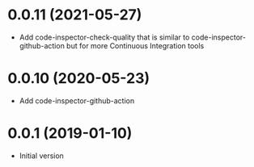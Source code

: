 # 0.0.11 (2021-05-27)

 * Add code-inspector-check-quality that is similar
   to code-inspector-github-action but for more Continuous Integration tools

# 0.0.10 (2020-05-23)

 * Add code-inspector-github-action

# 0.0.1 (2019-01-10)

 * Initial version